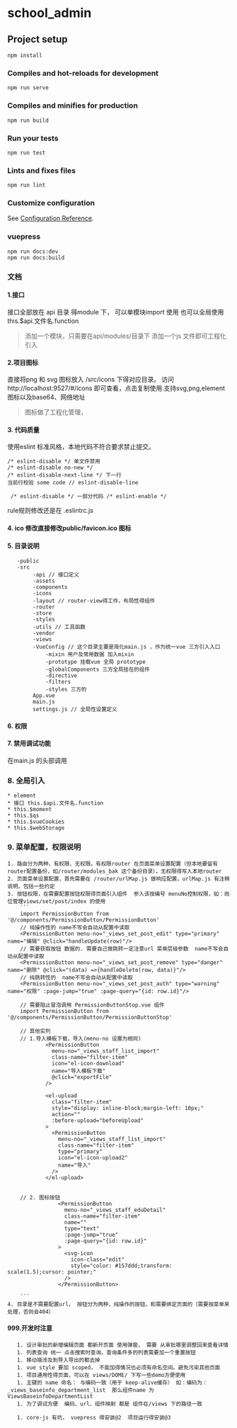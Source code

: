 # school_admin

## Project setup
```
npm install
```

### Compiles and hot-reloads for development
```
npm run serve
```

### Compiles and minifies for production
```
npm run build
```

### Run your tests
```
npm run test
```

### Lints and fixes files
```
npm run lint
```

### Customize configuration
See [Configuration Reference](https://cli.vuejs.org/config/).

### vuepress
```
npm run docs:dev
npm run docs:build
```


### 文档
#### 1.接口
接口全部放在 api 目录 得module 下， 可以单模块import 使用 也可以全局使用 this.$api.文件名.function
>添加一个模块，只需要在api/modules/目录下 添加一个js 文件即可工程化引入

#### 2.项目图标
直接将png 和 svg 图标放入 /src/icons 下得对应目录。 访问http://localhost:9527/#/icons 即可查看，点击复制使用.支持svg,png,element图标以及base64、网络地址
>图标做了工程化管理，

#### 3. 代码质量
使用eslint 标准风格，本地代码不符合要求禁止提交。
```
/* eslint-disable */ 单文件禁用
/* eslint-disable no-new */ 
/* eslint-disable-next-line */ 下一行
当前行校验 some code // eslint-disable-line

 /* eslint-disable */ 一部分代码 /* eslint-enable */
```
rule规则修改还是在 .eslintrc.js

#### 4. ico 修改直接修改public/favicon.ico 图标

#### 5. 目录说明
```
   -public
   -src
        -api // 接口定义
        -assets
        -components
        -icons
        -layout // router-view得工作，布局性得组件
        -router
        -store
        -styles
        -utils // 工具函数
        -vendor
        -views
        -VueConfig // 这个目录主要是简化main.js ，作为统一vue 三方引入入口
            -mixin 用户及常用数据 加入mixin
            -prototype 挂载vue 全局 prototype
            -globalComponents 三方全局挂在的组件
            -directive
            -filters
            -styles 三方的
        App.vue
        main.js
        settings.js // 全局性设置定义
``` 
#### 6. 权限


#### 7. 禁用调试功能
在main.js 的头部调用

### 8. 全局引入
    * element
    * 接口 this.$api.文件名.function
    * this.$moment
    * this.$qs
    * this.$vueCookies
    * this.$webStorage
    
### 9. 菜单配置，权限说明
    1. 路由分为两种，有权限、无权限。有权限router 在页面菜单设置配置（但本地要留有router配置备份，如/router/modules_bak 这个备份目录），无权限得写入本地router
    2. 页面菜单设置配置，首先需要在 /router/urlMap.js 做响应配置，urlMap.js 有注释说明，包括一些约定
    3. 按钮权限，在需要配置按钮权限得页面引入组件  参入该按编号 menuNo控制权限，如：岗位管理views/set/post/index 的使用
        ```
        import PermissionButton from '@/components/PermissionButton/PermissionButton'
        // 纯操作性的 name不写会自动从配置中读取
        <PermissionButton menu-no="_views_set_post_edit" type="primary" name="编辑" @click="handleUpdate(row)"/>
        // 需要获取按钮 数据的. 需要自己做跳转一定注意url 菜单层级参数  name不写会自动从配置中读取
        <PermissionButton menu-no="_views_set_post_remove" type="danger" name="删除" @click="(data) =>{handleDelete(row, data)}"/>
        // 纯跳转性的  name不写会自动从配置中读取
        <PermissionButton menu-no="_views_set_post_auth" type="warning" name="权限" :page-jump="true" :page-query="{id: row.id}"/>
        
        // 需要阻止冒泡调用 PermissionButtonStop.vue 组件
        import PermissionButton from '@/components/PermissionButton/PermissionButtonStop'
        
        // 其他实列
        // 1.导入模板下载，导入(menu-no 设置为相同)
                <PermissionButton
                  menu-no="_views_staff_list_import"
                  class-name="filter-item"
                  icon="el-icon-download"
                  name="导入模板下载"
                  @click="exportFile"
                />
                
                <el-upload
                  class="filter-item"
                  style="display: inline-block;margin-left: 10px;"
                  action=""
                  :before-upload="beforeUpload"
                >
                  <PermissionButton
                    menu-no="_views_staff_list_import"
                    class-name="filter-item"
                    type="primary"
                    icon="el-icon-upload2"
                    name="导入"
                  />
                </el-upload>
        
        
        // 2. 图标按钮
                    <PermissionButton
                      menu-no="_views_staff_eduDetail"
                      class-name="filter-item"
                      name=""
                      type="text"
                      :page-jump="true"
                      :page-query="{id: row.id}"
                    >
                      <svg-icon
                        icon-class="edit"
                        style="color: #157ddd;transform: scale(1.5);cursor: pointer;"
                      />
                    </PermissionButton>
        
        ```
    4. 目录是不需要配置url， 按钮分为两种，纯操作的按钮，和需要绑定页面的（需要按菜单来处理，否则会404）

#### 999.开发时注意
       1. 设计审批的新增编辑页面 都新开页面 使用弹窗， 需要 从审批哪里调整回来查看详情
       1. 列表查询 统一 点击搜索时查询，查询条件多的列表需要加一个重置按钮
       1. 移动端涉及到导入导出的都去掉
       1. vue style 要加 scoped， 不能加得情况也必须有命名空间。避免污染其他页面
       1. 项目通用性得页面，可以在 views/DOME/ 下写一些demo方便使用
       1. 主键的 name 命名： 与编码一致（用于 keep-alive缓存） 如：编码为：_views_baseinfo_department_list  那么组件name 为 ViewsBaseinfoDepartmentList
       1. 为了调试方便  编码、url、组件映射 都是 组件在/views 下的路径一致
       
       1. core-js 有坑， vuepress 得安装@2  项目运行得安装@3